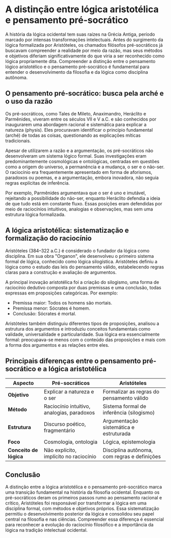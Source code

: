# A distinção entre lógica aristotélica e pensamento pré-socrático

A história da lógica ocidental tem suas raízes na Grécia Antiga, período marcado por intensas transformações intelectuais. Antes do surgimento da lógica formalizada por Aristóteles, os chamados filósofos pré-socráticos já buscavam compreender a realidade por meio da razão, mas seus métodos e objetivos diferiam significativamente do que viria a ser reconhecido como lógica propriamente dita. Compreender a distinção entre o pensamento lógico aristotélico e o pensamento pré-socrático é fundamental para entender o desenvolvimento da filosofia e da lógica como disciplina autônoma.

## O pensamento pré-socrático: busca pela arché e o uso da razão

Os pré-socráticos, como Tales de Mileto, Anaximandro, Heráclito e Parmênides, viveram entre os séculos VII e V a.C. e são conhecidos por inaugurarem uma abordagem racional e sistemática para explicar a natureza (physis). Eles procuravam identificar o princípio fundamental (arché) de todas as coisas, questionando as explicações míticas tradicionais.

Apesar de utilizarem a razão e a argumentação, os pré-socráticos não desenvolveram um sistema lógico formal. Suas investigações eram predominantemente cosmológicas e ontológicas, centradas em questões como a origem do universo, a permanência e a mudança, o ser e o não-ser. O raciocínio era frequentemente apresentado em forma de aforismos, paradoxos ou poemas, e a argumentação, embora inovadora, não seguia regras explícitas de inferência.

Por exemplo, Parmênides argumentava que o ser é uno e imutável, rejeitando a possibilidade do não-ser, enquanto Heráclito defendia a ideia de que tudo está em constante fluxo. Essas posições eram defendidas por meio de raciocínios intuitivos, analogias e observações, mas sem uma estrutura lógica formalizada.

## A lógica aristotélica: sistematização e formalização do raciocínio

Aristóteles (384–322 a.C.) é considerado o fundador da lógica como disciplina. Em sua obra "Organon", ele desenvolveu o primeiro sistema formal de lógica, conhecido como lógica silogística. Aristóteles definiu a lógica como o estudo das leis do pensamento válido, estabelecendo regras claras para a construção e avaliação de argumentos.

A principal inovação aristotélica foi a criação do silogismo, uma forma de raciocínio dedutivo composta por duas premissas e uma conclusão, todas expressas em proposições categóricas. Por exemplo:

- Premissa maior: Todos os homens são mortais.
- Premissa menor: Sócrates é homem.
- Conclusão: Sócrates é mortal.

Aristóteles também distinguiu diferentes tipos de proposições, analisou a estrutura dos argumentos e introduziu conceitos fundamentais como validade, universalidade e particularidade. Sua lógica era essencialmente formal: preocupava-se menos com o conteúdo das proposições e mais com a forma dos argumentos e as relações entre eles.

## Principais diferenças entre o pensamento pré-socrático e a lógica aristotélica

| Aspecto                  | Pré-socráticos                              | Aristóteles                                  |
|--------------------------|---------------------------------------------|----------------------------------------------|
| **Objetivo**             | Explicar a natureza e o ser                 | Formalizar as regras do pensamento válido    |
| **Método**               | Raciocínio intuitivo, analogias, paradoxos  | Sistema formal de inferência (silogismo)     |
| **Estrutura**            | Discurso poético, fragmentário              | Argumentação sistemática e estruturada       |
| **Foco**                 | Cosmologia, ontologia                       | Lógica, epistemologia                        |
| **Conceito de lógica**   | Não explícito, implícito no raciocínio      | Disciplina autônoma, com regras e definições |

## Conclusão

A distinção entre a lógica aristotélica e o pensamento pré-socrático marca uma transição fundamental na história da filosofia ocidental. Enquanto os pré-socráticos deram os primeiros passos rumo ao pensamento racional e crítico, Aristóteles foi responsável por transformar a lógica em uma disciplina formal, com métodos e objetivos próprios. Essa sistematização permitiu o desenvolvimento posterior da lógica e consolidou seu papel central na filosofia e nas ciências. Compreender essa diferença é essencial para reconhecer a evolução do raciocínio filosófico e a importância da lógica na tradição intelectual ocidental.